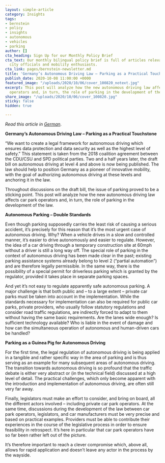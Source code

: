 ```yaml
---
layout: simple-article
category: Insights
tags:
- bernstein
- policy
- insights
- autonomous
- vehicles
- parking
author: []
cta_heading: Sign Up for our Monthly Policy Brief
cta_text: Our monthly bilingual policy brief is full of articles relevant to policymakers,
  city officials and mobility enthusiasts.
cta_link: pages/bernstein-newsletter.md
title: 'Germany’s Autonomous Driving Law – Parking as a Practical Touchstone '
publish_date: 2020-10-08 11:00:00 +0000
featured_image: "/uploads/2020/10/06/cover_100820_notext.jpg"
excerpt: This post will analyze how the new autonomous driving law affects car park
  operators and, in turn, the role of parking in the development of the law.
share_image: "/uploads/2020/10/06/cover_100820.jpg"
sticky: false
hidden: true

---
```

_Read this article in_ [_German_](https://bernstein-group.com/2020/09/08/die-unterschiede-zwischen-regulierung-und-praxis/).

**Germany’s Autonomous Driving Law – Parking as a Practical Touchstone**

“We want to create a legal framework for autonomous driving which ensures data protection and data security as well as the highest level of safety.” This statement is taken from the 2018 coalition agreement between the CDU/CSU and SPD political parties. Two and a half years later, the draft bill on autonomous driving at level 4 and above is now being published. The law should help to position Germany as a pioneer of innovative mobility, with the goal of authorizing autonomous driving at these levels and anchoring it in the law.

Throughout discussions on the draft bill, the issue of parking proved to be a sticking point. This post will analyze how the new autonomous driving law affects car park operators and, in turn, the role of parking in the development of the law.

**Autonomous Parking – Double Standards**

Even though parking supposedly carries the least risk of causing a serious accident, it’s precisely for this reason that it’s the most urgent case of autonomous driving. Why? When a vehicle drives in a slow and controlled manner, it’s easier to drive autonomously and easier to regulate. However, the idea of a car driving through a temporary construction site at 60mph without a driver is still a long way off. The special role of parking in the context of autonomous driving has been made clear in the past; existing parking assistance systems already belong to level 2 (“partial automation”) and are therefore legally permissible. In the same way, there is the possibility of a special permit for driverless parking which is granted by the regulator, provided it takes place in separate parking spaces.

And yet it’s not easy to regulate apparently safe autonomous parking. A major challenge is that both public and – to a large extent – private car parks must be taken into account in the implementation. While the standards necessary for implementation can also be required for public car parks, private providers, who usually follow statutory regulations and consider road traffic regulations, are indirectly forced to adapt to them without having the same basic requirements. Are the lanes wide enough? Is sufficient technology available? Who is liable in the event of damage and how can the simultaneous operation of autonomous and human-driven cars be handled?

**Parking as a Guinea Pig for Autonomous Driving**

For the first time, the legal regulation of autonomous driving is being applied in a tangible and rather specific way in the area of parking and is thus serving as an example for many subsequent areas of autonomous driving. The transition towards autonomous driving is so profound that the traffic debate is either very abstract or (in the technical field) discussed at a high level of detail. The practical challenges, which only become apparent with the introduction and implementation of autonomous driving, are often still very far away.

Finally, legislators must make an effort to consider, and bring on board, all the different actors involved – including private car park operators. At the same time, discussions during the development of the law between car park operators, legislators, and car manufacturers must be very precise and based on practical examples. Providers must be able to contribute their experiences in the course of the legislative process in order to ensure feasibility in retrospect. It’s here in particular that car park operators have so far been rather left out of the picture.

It’s therefore important to reach a clever compromise which, above all, allows for rapid application and doesn’t leave any actor in the process by the wayside.